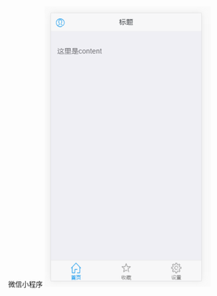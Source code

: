 微信小程序
![Image text](https://raw.githubusercontent.com/hongmaju/light7Local/master/img/productShow/20170518152848.png)